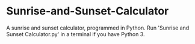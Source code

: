 # Sunrise-and-Sunset-Calculator
A sunrise and sunset calculator, programmed in Python. Run 'Sunrise and Sunset Calculator.py' in a terminal if you have Python 3.
